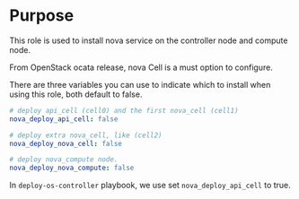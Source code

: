 # Purpose

This role is used to install nova service on the controller node and compute node.

From OpenStack ocata release, nova Cell is a must option to configure.

There are three variables you can use to indicate which to install when using this role, both default to false.

```yaml
# deploy api_cell (cell0) and the first nova_cell (cell1)
nova_deploy_api_cell: false

# deploy extra nova_cell, like (cell2)
nova_deploy_nova_cell: false

# deploy nova_compute node.
nova_deploy_nova_compute: false
```

In `deploy-os-controller` playbook, we use set `nova_deploy_api_cell` to true.

